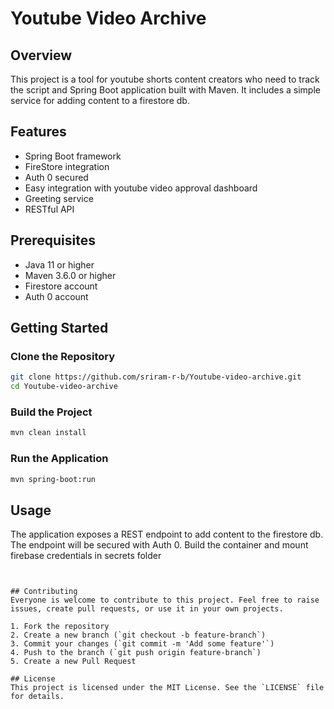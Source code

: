 # Youtube Video Archive

## Overview
This project is a tool for youtube shorts content creators who need to track the script and Spring Boot application built with Maven.
It includes a simple service for adding content to a firestore db.

## Features
- Spring Boot framework
- FireStore integration
- Auth 0 secured
- Easy integration with youtube video approval dashboard
- Greeting service
- RESTful API

## Prerequisites
- Java 11 or higher
- Maven 3.6.0 or higher
- Firestore account
- Auth 0 account

## Getting Started

### Clone the Repository
```sh
git clone https://github.com/sriram-r-b/Youtube-video-archive.git
cd Youtube-video-archive
```

### Build the Project
```sh
mvn clean install
```

### Run the Application
```sh
mvn spring-boot:run
```

## Usage
The application exposes a REST endpoint to add content to the firestore db.
The endpoint will be secured with Auth 0.
Build the container and mount firebase credentials in secrets folder
```


## Contributing
Everyone is welcome to contribute to this project. Feel free to raise issues, create pull requests, or use it in your own projects.

1. Fork the repository
2. Create a new branch (`git checkout -b feature-branch`)
3. Commit your changes (`git commit -m 'Add some feature'`)
4. Push to the branch (`git push origin feature-branch`)
5. Create a new Pull Request

## License
This project is licensed under the MIT License. See the `LICENSE` file for details.
